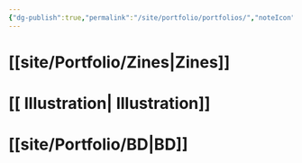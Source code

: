 ```yaml
---
{"dg-publish":true,"permalink":"/site/portfolio/portfolios/","noteIcon":""}
---
```


# [[site/Portfolio/Zines\|Zines]]


# [[ Illustration\| Illustration]]

# [[site/Portfolio/BD\|BD]]


